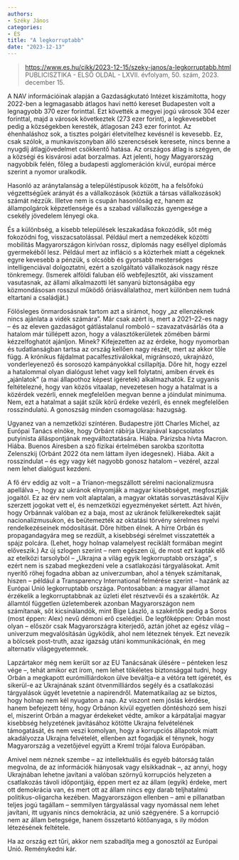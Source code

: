 ```yaml
---
authors:
- Széky János
categories:
- ÉS
title: "A legkorruptabb"
date: "2023-12-13"
---
```


> https://www.es.hu/cikk/2023-12-15/szeky-janos/a-legkorruptabb.html
> PUBLICISZTIKA - ELSŐ OLDAL - LXVII. évfolyam, 50. szám, 2023. december 15.

A NAV információinak alapján a Gazdaságkutató Intézet kiszámította, hogy 2022-ben a legmagasabb átlagos havi nettó kereset Budapesten volt a legnagyobb 370 ezer forinttal. Ezt követték a megyei jogú városok 304 ezer forinttal, majd a városok következtek (273 ezer forint), a legkevesebbet pedig a községekben keresték, átlagosan 243 ezer forintot. Az éhenhaláshoz sok, a tisztes polgári életvitelhez kevésnél is kevesebb. Ez, csak szólok, a munkaviszonyban álló szerencsések keresete, nincs benne a nyugdíj átlagjövedelmet csökkentő hatása. Az országos átlag is szégyen, de a községi és kisvárosi adat borzalmas. Azt jelenti, hogy Magyarország nagyobbik felén, főleg a budapesti agglomeráción kívül, európai mérce szerint a nyomor uralkodik.

Hasonló az aránytalanság a településtípusok között, ha a felsőfokú végzettségűek arányát és a vállalkozások (köztük a társas vállalkozások) számát nézzük. Illetve nem is csupán hasonlóság ez, hanem az állampolgárok képzetlensége és a szabad vállalkozás gyengesége a csekély jövedelem lényegi oka.

És a különbség, a kisebb települések leszakadása fokozódik, sőt még fokozódni fog, visszacsatolással. Például mert a nemzedékek közötti mobilitás Magyarországon kirívóan rossz, diplomás nagy eséllyel diplomás gyermekéből lesz. Például mert az infláció s a közterhek miatt a cégeknek egyre kevesebb a pénzük, s olcsóbb és gyorsabb mesterséges intelligenciával dolgoztatni, ezért a szolgáltató vállalkozások nagy része tönkremegy. (Ismerek alföldi faluban élő webfejlesztőt, aki visszament vasutasnak, az állami alkalmazotti lét sanyarú biztonságába egy közmondásosan rosszul működő óriásvállalathoz, mert különben nem tudná eltartani a családját.)

Fölösleges önmardosásnak tartom azt a sirámot, hogy „az ellenzéknek nincs ajánlata a vidék számára”. Már csak azért is, mert a 2021–22-es nagy – és az eleven gazdaságot gátlástalanul romboló – szavazatvásárlás óta a hatalom már túllépett azon, hogy a választókerületek zömében bármi kézzelfoghatót ajánljon. Minek? Kifejezetten az az érdeke, hogy nyomorban és tudatlanságban tartsa az ország kellően nagy részét, mert az akkor tőle függ. A krónikus fájdalmat pacalfesztiválokkal, migránsozó, ukrajnázó, vonderleyenező és sorosozó kampányokkal csillapítja. Dőre hit, hogy ezzel a hatalommal olyan dialógust lehet vagy kell folytatni, amiben érvek és „ajánlatok” (a mai állapothoz képest ígéretek) alkalmazhatók. Ez ugyanis feltételezné, hogy van közös vitaalap, nevezetesen hogy a hatalmat is a közérdek vezérli, ennek megfelelően megvan benne a jóindulat minimuma. Nem, ezt a hatalmat a saját szűk körű érdeke vezérli, és ennek megfelelően rosszindulatú. A gonoszság minden csomagolása: hazugság.

Ugyanez van a nemzetközi színtéren. Budapestre jött Charles Michel, az Európai Tanács elnöke, hogy Orbánt rábírja Ukrajnával kapcsolatos putyinista álláspontjának megváltoztatására. Hiába. Párizsba hívta Macron. Hiába. Buenos Airesben a szó fizikai értelmében sarokba szorította Zelenszkij (Orbánt 2022 óta nem láttam ilyen idegesnek). Hiába. Akit a rosszindulat – és egy vagy két nagyobb gonosz hatalom – vezérel, azzal nem lehet dialógust kezdeni.

A fő érv eddig az volt – a Trianon-megszállott sérelmi nacionalizmusra apellálva –, hogy az ukránok elnyomják a magyar kisebbséget, megfosztják jogaitól. Ez az érv nem volt alaptalan, a magyar oktatás sorvasztásával Kijiv szerzett jogokat vett el, és nemzetközi egyezményeket sértett. Azt hívén, hogy Orbánnak valóban ez a baja, most az ukránok felülkerekedtek saját nacionalizmusukon, és beütemezték az oktatási törvény sérelmes nyelvi rendelkezéseinek módosítását. Dőre hitben élnek. A hírre Orbán és propagandagyára meg se rezdült, a kisebbségi sérelmet visszatették a spájz polcára. (Lehet, hogy holnap valamelyest reciklált formában megint előveszik.) Az új szlogen szerint – nem egészen új, de most ezt kapták elő az etelközi tarsolyból – „Ukrajna a világ egyik legkorruptabb országa”, s ezért nem is szabad megkezdeni vele a csatlakozási tárgyalásokat. Amit nyerítő röhej fogadna abban az univerzumban, ahol a tények számítanak, hiszen – például a Transparency International felmérése szerint – hazánk az Európai Unió legkorruptabb országa. Pontosabban: a magyar államot érzékelik a legkorruptabbnak az üzleti élet résztvevői és a szakértők. Az államtól független üzletemberek azonban Magyarországon nem számítanak, sőt kicsinálandók, mint Bige László, a szakértők pedig a Soros (most éppen: Alex) nevű démoni erő cselédjei. De legfőképpen: Orbán most olyan – először csak Magyarországra kiterjedő, aztán jöhet az egész világ – univerzum megvalósításán ügyködik, ahol nem léteznek tények. Ezt nevezik a bölcsek post-truth, azaz igazság utáni kommunikációnak, én meg alternatív világegyetemnek.

Lapzártakor még nem került sor az EU Tanácsának ülésére – pénteken lesz vége –, tehát amikor ezt írom, nem lehet tökéletes biztonsággal tudni, hogy Orbán a megkapott eurómilliárdokon ülve beváltja-e a vétóra tett ígéretét, és sikerül-e az Ukrajnának szánt ötvenmilliárdos segély és a csatlakozási tárgyalások ügyét levetetnie a napirendről. Matematikailag az se biztos, hogy holnap nem kél nyugaton a nap. Az viszont nem jóslás kérdése, hanem befejezett tény, hogy Orbánon kívül egyetlen döntéshozó sem hiszi el, miszerint Orbán a magyar érdekeket védte, amikor a kárpátaljai magyar kisebbség helyzetének javításához kötötte Ukrajna felvételének támogatását, és nem veszi komolyan, hogy a korrupciós állapotok miatt akadályozza Ukrajna felvételét, ellenben azt fogadják el ténynek, hogy Magyarország a vezetőjével együtt a Kreml trójai falova Európában.

Amivel nem néznek szembe – az intellektuális és egyéb bátorság talán megvolna, de az információk hiányosak vagy elsikkadnak –, az annyi, hogy Ukrajnában lehetne javítani a valóban szörnyű korrupciós helyzeten a csatlakozás távoli időpontjáig, éppen mert ez az állam (egyik) érdeke, mert ott demokrácia van, és mert ott az állam nincs egy darab teljhatalmú politikus-oligarcha kezében. Magyarországon ellenben – ami e pillanatban teljes jogú tagállam – semmilyen tárgyalással vagy nyomással nem lehet javítani, itt ugyanis nincs demokrácia, az unió szégyenére. S a korrupció nem az állam betegsége, hanem összetartó kötőanyaga, s ily módon létezésének feltétele.

Ha az ország ezt tűri, akkor nem szabadítja meg a gonosztól az Európai Unió. Reménykedni kár.
